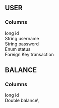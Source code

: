 ## USER
### Columns

long id\
String username\
String password\
Enum status\
Foreign Key transaction

## BALANCE
### Columns
long id\
Double balance\

